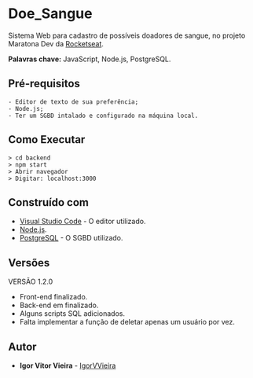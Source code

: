 # Doe_Sangue
Sistema Web para cadastro de possíveis doadores de sangue, no projeto Maratona Dev da [Rocketseat](https://github.com/Rocketseat).

**Palavras chave:** JavaScript, Node.js, PostgreSQL.

## Pré-requisitos
```
- Editor de texto de sua preferência;
- Node.js;
- Ter um SGBD intalado e configurado na máquina local.
```
## Como Executar
```
> cd backend
> npm start
> Abrir navegador
> Digitar: localhost:3000
```

## Construído com
* [Visual Studio Code](https://code.visualstudio.com/) - O editor utilizado.
* [Node.js](https://nodejs.org/en/).
* [PostgreSQL](https://www.postgresql.org/) - O SGBD utilizado.


## Versões
VERSÃO 1.2.0
* Front-end finalizado.
* Back-end em finalizado.
* Alguns scripts SQL adicionados.
* Falta implementar a função de deletar apenas um usuário por vez.

## Autor
* **Igor Vitor Vieira** - [IgorVVieira](https://github.com/IgorVViera)